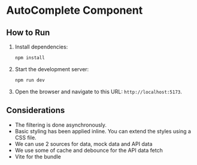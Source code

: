 # AutoComplete Component

## How to Run

1. Install dependencies:
    ```bash
    npm install
    ```

2. Start the development server:
    ```bash
    npm run dev
    ```

3. Open the browser and navigate to this URL: `http://localhost:5173`.


## Considerations
- The filtering is done asynchronously.
- Basic styling has been applied inline. You can extend the styles using a CSS file.
- We can use 2 sources for data, mock data and API data
- We use some of cache and debounce for the API data fetch
- Vite for the bundle
